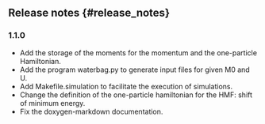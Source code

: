 ## Release notes {#release_notes}

### 1.1.0

- Add the storage of the moments for the momentum and the one-particle Hamiltonian.
- Add the program waterbag.py to generate input files for given M0 and U.
- Add Makefile.simulation to facilitate the execution of simulations.
- Change the definition of the one-particle hamiltonian for the HMF: shift of minimum energy.
- Fix the doxygen-markdown documentation.
